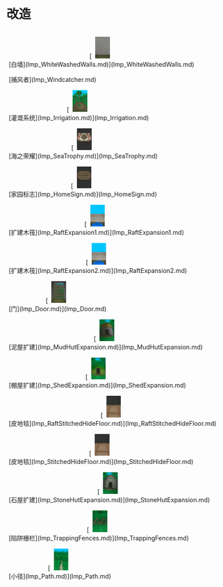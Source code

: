 # 改造  
<div style="display:table"><div style="display:inline-block;padding-top:15px;padding-left:5px;border:none;text-align:center;min-width:150px;min-height:0px;margin: auto">[<div style="width:50px;display:inline-block;text-align:center"><img decoding="async" src="Sprite/WhiteWashedWalls.png" href="a.md" style="max-width:50px;max-height:50px;"></div><br>[白墙](Imp_WhiteWashedWalls.md)](Imp_WhiteWashedWalls.md)</div><div style="display:inline-block;padding-top:15px;padding-left:5px;border:none;text-align:center;min-width:150px;min-height:0px;margin: auto">[捕风者](Imp_Windcatcher.md)</div><div style="display:inline-block;padding-top:15px;padding-left:5px;border:none;text-align:center;min-width:150px;min-height:0px;margin: auto">[<div style="width:50px;display:inline-block;text-align:center"><img decoding="async" src="Sprite/CropPlotGrowing.png" href="a.md" style="max-width:50px;max-height:50px;"></div><br>[灌溉系统](Imp_Irrigation.md)](Imp_Irrigation.md)</div><div style="display:inline-block;padding-top:15px;padding-left:5px;border:none;text-align:center;min-width:150px;min-height:0px;margin: auto">[<div style="width:50px;display:inline-block;text-align:center"><img decoding="async" src="Sprite/SeaTrophy.png" href="a.md" style="max-width:50px;max-height:50px;"></div><br>[海之荣耀](Imp_SeaTrophy.md)](Imp_SeaTrophy.md)</div><div style="display:inline-block;padding-top:15px;padding-left:5px;border:none;text-align:center;min-width:150px;min-height:0px;margin: auto">[<div style="width:50px;display:inline-block;text-align:center"><img decoding="async" src="Sprite/HomeSign.png" href="a.md" style="max-width:50px;max-height:50px;"></div><br>[家园标志](Imp_HomeSign.md)](Imp_HomeSign.md)</div><div style="display:inline-block;padding-top:15px;padding-left:5px;border:none;text-align:center;min-width:150px;min-height:0px;margin: auto">[<div style="width:50px;display:inline-block;text-align:center"><img decoding="async" src="Sprite/Expansion.png" href="a.md" style="max-width:50px;max-height:50px;"></div><br>[扩建木筏](Imp_RaftExpansion1.md)](Imp_RaftExpansion1.md)</div><div style="display:inline-block;padding-top:15px;padding-left:5px;border:none;text-align:center;min-width:150px;min-height:0px;margin: auto">[<div style="width:50px;display:inline-block;text-align:center"><img decoding="async" src="Sprite/Expansion.png" href="a.md" style="max-width:50px;max-height:50px;"></div><br>[扩建木筏](Imp_RaftExpansion2.md)](Imp_RaftExpansion2.md)</div><div style="display:inline-block;padding-top:15px;padding-left:5px;border:none;text-align:center;min-width:150px;min-height:0px;margin: auto">[<div style="width:50px;display:inline-block;text-align:center"><img decoding="async" src="Sprite/Door.png" href="a.md" style="max-width:50px;max-height:50px;"></div><br>[门](Imp_Door.md)](Imp_Door.md)</div><div style="display:inline-block;padding-top:15px;padding-left:5px;border:none;text-align:center;min-width:150px;min-height:0px;margin: auto">[<div style="width:50px;display:inline-block;text-align:center"><img decoding="async" src="Sprite/MudHut.png" href="a.md" style="max-width:50px;max-height:50px;"></div><br>[泥屋扩建](Imp_MudHutExpansion.md)](Imp_MudHutExpansion.md)</div><div style="display:inline-block;padding-top:15px;padding-left:5px;border:none;text-align:center;min-width:150px;min-height:0px;margin: auto">[<div style="width:50px;display:inline-block;text-align:center"><img decoding="async" src="Sprite/Shed.png" href="a.md" style="max-width:50px;max-height:50px;"></div><br>[棚屋扩建](Imp_ShedExpansion.md)](Imp_ShedExpansion.md)</div><div style="display:inline-block;padding-top:15px;padding-left:5px;border:none;text-align:center;min-width:150px;min-height:0px;margin: auto">[<div style="width:50px;display:inline-block;text-align:center"><img decoding="async" src="Sprite/StitchedHideFloor.png" href="a.md" style="max-width:50px;max-height:50px;"></div><br>[皮地毯](Imp_RaftStitchedHideFloor.md)](Imp_RaftStitchedHideFloor.md)</div><div style="display:inline-block;padding-top:15px;padding-left:5px;border:none;text-align:center;min-width:150px;min-height:0px;margin: auto">[<div style="width:50px;display:inline-block;text-align:center"><img decoding="async" src="Sprite/StitchedHideFloor.png" href="a.md" style="max-width:50px;max-height:50px;"></div><br>[皮地毯](Imp_StitchedHideFloor.md)](Imp_StitchedHideFloor.md)</div><div style="display:inline-block;padding-top:15px;padding-left:5px;border:none;text-align:center;min-width:150px;min-height:0px;margin: auto">[<div style="width:50px;display:inline-block;text-align:center"><img decoding="async" src="Sprite/StoneHut.png" href="a.md" style="max-width:50px;max-height:50px;"></div><br>[石屋扩建](Imp_StoneHutExpansion.md)](Imp_StoneHutExpansion.md)</div><div style="display:inline-block;padding-top:15px;padding-left:5px;border:none;text-align:center;min-width:150px;min-height:0px;margin: auto">[<div style="width:50px;display:inline-block;text-align:center"><img decoding="async" src="Sprite/TrappingFence.png" href="a.md" style="max-width:50px;max-height:50px;"></div><br>[陷阱栅栏](Imp_TrappingFences.md)](Imp_TrappingFences.md)</div><div style="display:inline-block;padding-top:15px;padding-left:5px;border:none;text-align:center;min-width:150px;min-height:0px;margin: auto">[<div style="width:50px;display:inline-block;text-align:center"><img decoding="async" src="Sprite/JunglePath.png" href="a.md" style="max-width:50px;max-height:50px;"></div><br>[小径](Imp_Path.md)](Imp_Path.md)</div></div>  
  


<script>document.title="改造 - 卡牌生存百科 Card Survival Wiki";</script>